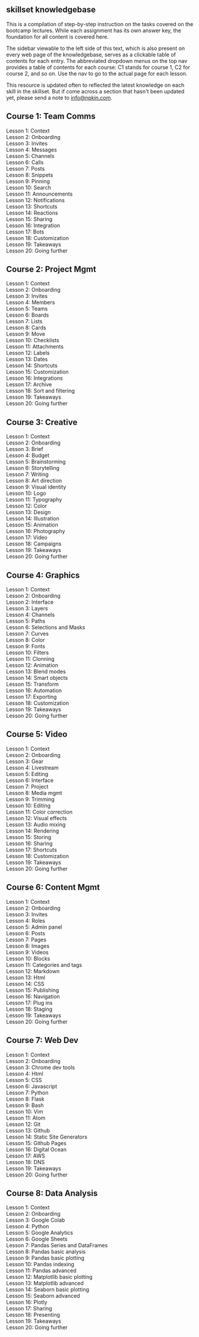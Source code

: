 ## skillset knowledgebase
This is a compilation of step-by-step instruction on the tasks covered on the bootcamp lectures. While each assignment has its own answer key, the foundation for all content is covered here.

The sidebar viewable to the left side of this text, which is also present on every web page of the knowledgebase, serves as a clickable table of contents for each entry. The abbreviated dropdown menus on the top nav provides a table of contents for each course: C1 stands for course 1, C2 for course 2, and so on. Use the nav to go to the actual page for each lesson.  

This resource is updated often to reflected the latest knowledge on each skill in the skillset. But if come across a section that hasn't been updated yet, please send a note to [info@npkin.com](mailto:info@npkin.com).

<!-- Course 1: Team Comms  
Course 2: Project Mgmt  
Course 3: Creative  
Course 4: Graphics  
Course 5: Video  
Course 6: Content Mgmt  
Course 7: Web Dev  
Course 8: Data Analysis   -->

## Course 1: Team Comms  
Lesson 1: Context  
Lesson 2: Onboarding  
Lesson 3: Invites  
Lesson 4: Messages   
Lesson 5: Channels   
Lesson 6: Calls   
Lesson 7: Posts   
Lesson 8: Snippets   
Lesson 9: Pinning   
Lesson 10: Search   
Lesson 11: Announcements   
Lesson 12: Notifications     
Lesson 13: Shortcuts   
Lesson 14: Reactions   
Lesson 15: Sharing   
Lesson 16: Integration    
Lesson 17: Bots    
Lesson 18: Customization    
Lesson 19: Takeaways   
Lesson 20: Going further  

## Course 2: Project Mgmt  
Lesson 1: Context  
Lesson 2: Onboarding  
Lesson 3: Invites     
Lesson 4: Members   
Lesson 5: Teams   
Lesson 6: Boards   
Lesson 7: Lists   
Lesson 8: Cards   
Lesson 9: Move    
Lesson 10: Checklists   
Lesson 11: Attachments   
Lesson 12: Labels   
Lesson 13: Dates     
Lesson 14: Shortcuts   
Lesson 15: Customization   
Lesson 16: Integrations   
Lesson 17: Archive       
Lesson 18: Sort and filtering    
Lesson 19: Takeaways   
Lesson 20: Going further  

## Course 3: Creative  
Lesson 1: Context  
Lesson 2: Onboarding   
Lesson 3: Brief  
Lesson 4: Budget  
Lesson 5: Brainstorming   
Lesson 6: Storytelling  
Lesson 7: Writing  
Lesson 8: Art direction  
Lesson 9: Visual identity  
Lesson 10: Logo  
Lesson 11: Typography  
Lesson 12: Color  
Lesson 13: Design  
Lesson 14: Illustration  
Lesson 15: Animation  
Lesson 16: Photography  
Lesson 17: Video  
Lesson 18: Campaigns  
Lesson 19: Takeaways  
Lesson 20: Going further  

## Course 4: Graphics   
Lesson 1: Context  
Lesson 2: Onboarding  
Lesson 2: Interface    
Lesson 3: Layers  
Lesson 4: Channels  
Lesson 5: Paths  
Lesson 6: Selections and Masks  
Lesson 7: Curves   
Lesson 8: Color   
Lesson 9: Fonts    
Lesson 10: Filters   
Lesson 11: Clonning   
Lesson 12: Animation   
Lesson 13: Blend modes   
Lesson 14: Smart objects     
Lesson 15: Transform   
Lesson 16: Automation   
Lesson 17: Exporting  
Lesson 18: Customization   
Lesson 19: Takeaways  
Lesson 20: Going further  

## Course 5: Video  
Lesson 1: Context  
Lesson 2: Onboarding  
Lesson 3: Gear  
Lesson 4: Livestream  
Lesson 5: Editing   
Lesson 6: Interface   
Lesson 7: Project  
Lesson 8: Media mgmt  
Lesson 9: Trimming  
Lesson 10: Editing   
Lesson 11: Color correction  
Lesson 12: Visual effects  
Lesson 13: Audio mixing  
Lesson 14: Rendering  
Lesson 15: Storing  
Lesson 16: Sharing  
Lesson 17: Shortcuts  
Lesson 18: Customization  
Lesson 19: Takeaways  
Lesson 20: Going further   

## Course 6: Content Mgmt  
Lesson 1: Context  
Lesson 2: Onboarding  
Lesson 3: Invites  
Lesson 4: Roles  
Lesson 5: Admin panel  
Lesson 6: Posts  
Lesson 7: Pages  
Lesson 8: Images  
Lesson 9: Videos  
Lesson 10: Blocks  
Lesson 11: Categories and tags  
Lesson 12: Markdown  
Lesson 13: Html  
Lesson 14: CSS  
Lesson 15: Publishing  
Lesson 16: Navigation  
Lesson 17: Plug ins  
Lesson 18: Staging  
Lesson 19: Takeaways  
Lesson 20: Going further  

## Course 7: Web Dev  
Lesson 1: Context  
Lesson 2: Onboarding  
Lesson 3: Chrome dev tools  
Lesson 4: Html  
Lesson 5: CSS  
Lesson 6: Javascript  
Lesson 7: Python  
Lesson 8: Flask  
Lesson 9: Bash  
Lesson 10: Vim  
Lesson 11: Atom  
Lesson 12: Git   
Lesson 13: Github  
Lesson 14: Static Site Generators  
Lesson 15: Github Pages  
Lesson 16: Digital Ocean  
Lesson 17: AWS   
Lesson 18: DNS  
Lesson 19: Takeaways  
Lesson 20: Going further  

## Course 8: Data Analysis  
Lesson 1: Context  
Lesson 2: Onboarding  
Lesson 3: Google Colab  
Lesson 4: Python  
Lesson 5: Google Analytics  
Lesson 6: Google Sheets  
Lesson 7: Pandas Series and DataFrames  
Lesson 8: Pandas basic analysis  
Lesson 9: Pandas basic plotting  
Lesson 10: Pandas indexing  
Lesson 11: Pandas advanced  
Lesson 12: Matplotlib basic plotting   
Lesson 13: Matplotlib advanced  
Lesson 14: Seaborn basic plotting  
Lesson 15: Seaborn advanced  
Lesson 16: Plotly  
Lesson 17: Sharing     
Lesson 18: Presenting   
Lesson 19: Takeaways  
Lesson 20: Going further  
